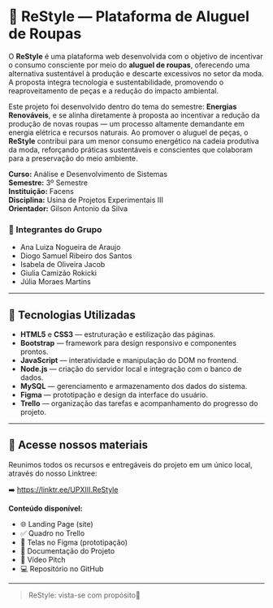 # 🧥 ReStyle — Plataforma de Aluguel de Roupas

O **ReStyle** é uma plataforma web desenvolvida com o objetivo de incentivar o consumo consciente por meio do **aluguel de roupas**, oferecendo uma alternativa sustentável à produção e descarte excessivos no setor da moda. A proposta integra tecnologia e sustentabilidade, promovendo o reaproveitamento de peças e a redução do impacto ambiental.

Este projeto foi desenvolvido dentro do tema do semestre: **Energias Renováveis**, e se alinha diretamente à proposta ao incentivar a redução da produção de novas roupas — um processo altamente demandante em energia elétrica e recursos naturais. Ao promover o aluguel de peças, o **ReStyle** contribui para um menor consumo energético na cadeia produtiva da moda, reforçando práticas sustentáveis e conscientes que colaboram para a preservação do meio ambiente.

**Curso:** Análise e Desenvolvimento de Sistemas  
**Semestre:** 3º Semestre  
**Instituição:** Facens  
**Disciplina:** Usina de Projetos Experimentais III  
**Orientador:** Gilson Antonio da Silva  

### 👥 Integrantes do Grupo

- Ana Luiza Nogueira de Araujo  
- Diogo Samuel Ribeiro dos Santos  
- Isabela de Oliveira Jacob  
- Giulia Camizão Rokicki  
- Júlia Moraes Martins  

---

## 🚀 Tecnologias Utilizadas

- **HTML5** e **CSS3** — estruturação e estilização das páginas.
- **Bootstrap** — framework para design responsivo e componentes prontos.
- **JavaScript** — interatividade e manipulação do DOM no frontend.
- **Node.js** — criação do servidor local e integração com o banco de dados.
- **MySQL** — gerenciamento e armazenamento dos dados do sistema.
- **Figma** — prototipação e design da interface do usuário.
- **Trello** — organização das tarefas e acompanhamento do progresso do projeto.

---

## 🔗 Acesse nossos materiais

Reunimos todos os recursos e entregáveis do projeto em um único local, através do nosso Linktree:

➡️ https://linktr.ee/UPXIII.ReStyle

**Conteúdo disponível:**
- 🌐 Landing Page (site)
- ✅ Quadro no Trello
- 🎨 Telas no Figma (prototipação)
- 📄 Documentação do Projeto
- 🎥 Vídeo Pitch
- 💻 Repositório no GitHub

---

> ReStyle: vista-se com propósito🌱
